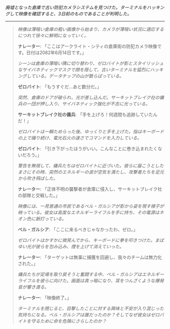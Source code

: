 _廃墟となった倉庫で古い防犯カメラシステムを見つけた。ターミナルをハッキングして映像を確認すると、3日前のものであることが判明した。_

---

> _映像は薄暗い倉庫の粗い画像から始まり、カメラが薄暗い状況に適応するにつれて徐々に鮮明になっていく。_
>
> **ナレーター**: 「ここはアークライト・シティの倉庫街の防犯カメラ映像です。日付は2082年6月14日です。」
>
> _シーンは倉庫の薄暗い隅に切り替わり、ゼロバイトが影とスタイリッシュなサイバネティックマスクで顔を隠して、古いターミナルを猛烈にハッキングしている。データチップの山が散らばっている。_
>
> **ゼロバイト**: 「もうすぐだ...あと数分だ。」
>
> _突然、倉庫のドアが破られ、光が差し込んだ。サーキットブレイク社の傭兵の一団が押し入り、サイバネティック強化が不吉に光っている。_
>
> **サーキットブレイク社の傭兵**: 「手を上げろ！何週間も追跡していたんだ！」
>
> _ゼロバイトは一瞬ためらった後、ゆっくりと手を上げた。指はキーボードの上で踊り続け、電光石火の速さでコマンドを入力している。_
>
> **ゼロバイト**: 「引き下がったほうがいい。こんなことに巻き込まれたくないだろう。」
>
> _警告を無視して、傭兵たちはゼロバイトに近づいた。彼らに届こうとしたまさにその時、突然のエネルギーの波が空気を満たし、攻撃者たちを足元から吹き飛ばした。_
>
> **ナレーター**: 「正体不明の襲撃者が倉庫に侵入し、サーキットブレイク社の部隊と交戦した。」
>
> _映像には、一見普通の市民であるベル・ガルシアが影から姿を現す様子が映っている。彼女は高度なエネルギーライフルを手に持ち、その電源はネオン色に脈打っている。_
>
> **ベル・ガルシア**: 「ここに来るべきじゃなかったわ、ゼロ。」
>
> _ゼロバイトはかすかに微笑んでから、キーボードに拳を叩きつけた。まばゆい光が彼らを包み込み、煙を上げて消えていった。_
>
> **ナレーター**: 「ターゲットは無事に捕獲を回避し、我々のチームは無力化された。」
>
> _傭兵たちが足場を取り戻そうと奮闘する中、ベル・ガルシアはエネルギーライフルを彼らに向けた。画面は真っ暗になり、耳をつんざくような爆発音が響き渡る。_
>
> **ナレーター**: 「映像終了。」
>
> _ターミナルを閉じると、目撃したことに対する興味と不安が入り混じった気持ちになる。ベル・ガルシアは誰だったのか？そしてなぜ彼女はゼロバイトを守るために命を危険にさらしたのか？_
